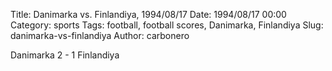 Title: Danimarka vs. Finlandiya, 1994/08/17
Date: 1994/08/17 00:00
Category: sports
Tags: football, football scores, Danimarka, Finlandiya
Slug: danimarka-vs-finlandiya
Author: carbonero


Danimarka 2 - 1 Finlandiya
